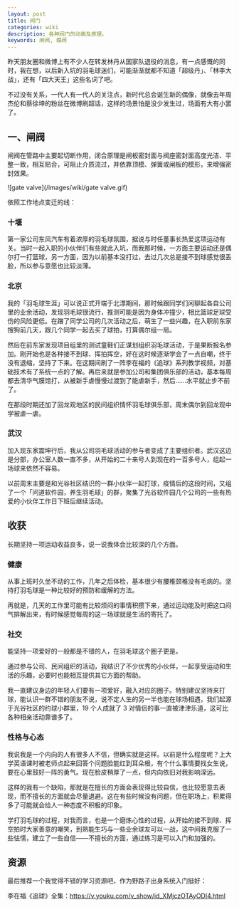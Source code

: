 ```yaml
---
layout: post
title: 阀门
categories: wiki
description: 各种阀门的动画及原理。
keywords: 闸阀, 蝶阀
---
```


昨天朋友圈和微博上有不少人在转发林丹从国家队退役的消息，有一点感慨的同时，我在想，以后新入坑的羽毛球迷们，可能渐渐就都不知道「超级丹」、「林李大战」，还有「四大天王」这些名词了吧。

不过没有关系，一代人有一代人的关注点，新时代总会诞生新的偶像，就像去年周杰伦和蔡徐坤的粉丝在微博刷超话，这样的场景怕是没少发生过，场面有大有小罢了。


## 一、闸阀

闸阀在管路中主要起切断作用，闭合原理是闸板密封面与阀座密封面高度光洁、平整一致，相互贴合，可阻止介质流过，并依靠顶模、弹簧或闸板的模形，来增强密封效果。

![gate valve](/images/wiki/gate valve.gif)


依照工作地点变迁的线：

### 十堰

第一家公司东风汽车有着浓厚的羽毛球氛围，据说与时任董事长热爱这项运动有关。当时一起入职的小伙伴们有些就此入坑，而我那时候，一方面主要运动还是偶尔打一打篮球，另一方面，因为以前基本没打过，去过几次总是接不到球感觉很丢脸，所以参与意愿也比较淡薄。

### 北京

我的「羽毛球生涯」可以说正式开端于北漂期间，那时候跟同学们闲聊起各自公司里的业余活动，发现羽毛球很流行，推测可能是因为身体冲撞少，相比篮球足球受伤的风险更低。在蹭了同学公司的几次活动之后，萌生了一些兴趣，在入职前东家搜狗前几天，跟几个同学一起去买了球拍，打算偶尔组一局。

然后在前东家发现项目组里的测试童鞋们正谋划组织羽毛球活动，于是果断报名参加。刚开始也是各种接不到球、挥拍挥空，好在这时候逐渐学会了一点自嘲，终于没有退缩，坚持了下来。在这期间刷了一阵李在福的《追球》系列教学视频，对基础技术有了系统一点的了解。再后来就是参加公司和集团俱乐部的活动，基本每周都去清华气膜馆打，从被新手虐慢慢过渡到了能虐新手，然后……水平就止步不前了。

在那段时期还加了回龙观地区的民间组织情怀羽毛球俱乐部，周末偶尔到回龙观中学被虐一虐。

### 武汉

加入现东家震坤行后，我从公司羽毛球活动的参与者变成了主要组织者。武汉这边是分部，办公室人数一直不多，从开始的二十来号人到现在的一百多号人，组起一场球来依然不容易。

以前周末主要是和光谷社区结识的一群小伙伴一起打球，疫情后的这段时间，又组了一个「问道软件园，养生羽毛球」的群，聚集了光谷软件园几个公司的一些有热爱的小伙伴工作日下班后继续活动。

## 收获

长期坚持一项运动收益良多，说一说我体会比较深的几个方面。

### 健康

从事上班时久坐不动的工作，几年之后体检，基本很少有腰椎颈椎没有毛病的。坚持打羽毛球是一种比较好的预防和缓解的方法。

再就是，几天的工作里可能有比较烦闷的事情积攒下来，通过运动能及时把这口闷气排解出来，有时候感觉每周的这一场球就是生活的寄托了。

### 社交

能坚持一项爱好的一般都是不错的人，在羽毛球这个圈子更是。

通过参与公司、民间组织的活动，我结识了不少优秀的小伙伴，一起享受运动和生活的乐趣，必要时也能相互提供其它方面的帮助。

我一直建议身边的年轻人们要有一项爱好，融入对应的圈子。特别建议坚持来打球，能认识一群不错的朋友不说，说不定人生的另一半也能在球场相遇，我们起源于光谷社区的约球小群里，19 个人成就了 3 对情侣的事一直被津津乐道，这可比各种相亲活动靠谱多了。

### 性格与心态

我说我是一个内向的人有很多人不信，但确实就是这样。以前是什么程度呢？上大学英语课时被老师点起来回答个问题脸能红到耳朵根，有个什么事情要找女生说，要在心里鼓好一阵的勇气。现在脸皮稍厚了一点，但内向依旧对我影响深远。

这样的我有一个缺陷，那就是在擅长的方面会表现得比较自信，也比较愿意去表现，而不擅长的方面就会尽量退避。这在有些时候没有问题，但在职场上，积累得多了可能就会给人一种态度不积极的印象。

学打羽毛球的过程，对我而言，也是一个磨炼心性的过程，从开始的接不到球、挥空拍时大家善意的嘲笑，到熟能生巧与一些业余球友可以一战，这中间我克服了一些怯懦，建立了一些自信——不擅长的方面，通过练习是可以入门和加强的。

## 资源

最后推荐一个我觉得不错的学习资源吧，作为野路子出身系统入门挺好：

李在福《追球》全集：<https://v.youku.com/v_show/id_XMjczOTAyODI4.html>
